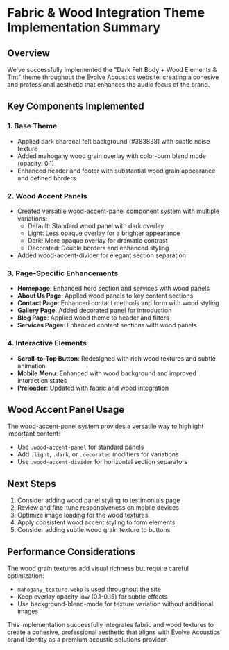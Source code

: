 # Fabric & Wood Integration Theme Implementation Summary

## Overview
We've successfully implemented the "Dark Felt Body + Wood Elements & Tint" theme throughout the Evolve Acoustics website, creating a cohesive and professional aesthetic that enhances the audio focus of the brand.

## Key Components Implemented

### 1. Base Theme
- Applied dark charcoal felt background (#383838) with subtle noise texture
- Added mahogany wood grain overlay with color-burn blend mode (opacity: 0.1)
- Enhanced header and footer with substantial wood grain appearance and defined borders

### 2. Wood Accent Panels
- Created versatile wood-accent-panel component system with multiple variations:
  - Default: Standard wood panel with dark overlay
  - Light: Less opaque overlay for a brighter appearance
  - Dark: More opaque overlay for dramatic contrast
  - Decorated: Double borders and enhanced styling
- Added wood-accent-divider for elegant section separation

### 3. Page-Specific Enhancements
- **Homepage**: Enhanced hero section and services with wood panels
- **About Us Page**: Applied wood panels to key content sections
- **Contact Page**: Enhanced contact methods and form with wood styling
- **Gallery Page**: Added decorated panel for introduction
- **Blog Page**: Applied wood theme to header and filters
- **Services Pages**: Enhanced content sections with wood panels

### 4. Interactive Elements
- **Scroll-to-Top Button**: Redesigned with rich wood textures and subtle animation
- **Mobile Menu**: Enhanced with wood background and improved interaction states
- **Preloader**: Updated with fabric and wood integration

## Wood Accent Panel Usage
The wood-accent-panel system provides a versatile way to highlight important content:
- Use `.wood-accent-panel` for standard panels
- Add `.light`, `.dark`, or `.decorated` modifiers for variations
- Use `.wood-accent-divider` for horizontal section separators

## Next Steps
1. Consider adding wood panel styling to testimonials page
2. Review and fine-tune responsiveness on mobile devices
3. Optimize image loading for the wood textures
4. Apply consistent wood accent styling to form elements
5. Consider adding subtle wood grain texture to buttons

## Performance Considerations
The wood grain textures add visual richness but require careful optimization:
- `mahogany_texture.webp` is used throughout the site
- Keep overlay opacity low (0.1-0.15) for subtle effects
- Use background-blend-mode for texture variation without additional images

This implementation successfully integrates fabric and wood textures to create a cohesive, professional aesthetic that aligns with Evolve Acoustics' brand identity as a premium acoustic solutions provider.
